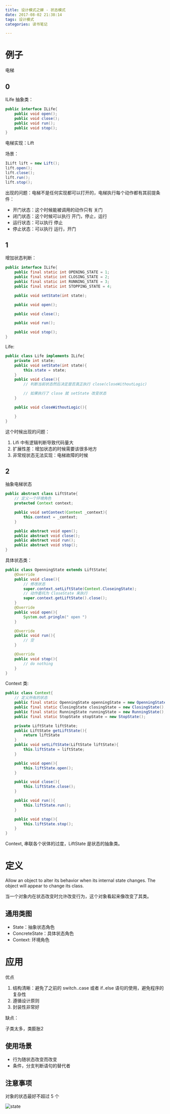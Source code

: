 ```yaml
---
title: 设计模式之蝉 - 状态模式
date: 2017-08-02 21:38:14
tags: 设计模式
categories: 读书笔记

---
```




# 例子

电梯

## 0

ILife 抽象类：

```java
public interface ILife{
    public void open();
    public void close();
    public void run();
    public void stop();
}
```

电梯实现：Lift

场景：

```java
ILift lift = new Lift();
lift.open();
lift.close();
lift.run();
lift.stop();
```

<!--more-->

出现的问题：电梯不是任何实现都可以打开的，电梯执行每个动作都有其前提条件：

- 开门状态：这个时候能被调用的动作只有 关门
- 闭门状态：这个时候可以执行 开门，停止，运行
- 运行状态：可以执行 停止
- 停止状态：可以执行 运行，开门

## 1

增加状态判断：

```java
public interface ILife{
    public final static int OPENING_STATE = 1;
    public final static int CLOSING_STATE = 2;
    public final static int RUNNING_STATE = 3;
    public final static int STOPPING_STATE = 4;

    public void setState(int state);

    public void open();

    public void close();

    public void run();

    public void stop();
}
```

Life:

```java
public class Life implements ILife{
    private int state;
    public void setState(int state){
        this.state = state;
    }
    public void close(){
        // 判断当前状态然后决定是否真正执行 close(closeWithoutLogic)

        // 如果执行了 close 就 setState 改变状态
    }

    public void closeWithoutLogic(){

    }
}
```

这个时候出现的问题：

1. Lifi 中有逻辑判断导致代码量大
2. 扩展性差：增加状态的时候需要该很多地方
3. 非常规状态无法实现：电梯故障的时候

## 2

抽象电梯状态

```java
public abstract class LiftState{
    // 定义一个环境角色
    protected Context context;

    public void setContext(Context _context){
        this.context = _context;
    }

    public abstract void open();
    public abstract void close();
    public abstract void run();
    public abstract void stop();
}
```

具体状态类：

```java
public class OpenningState extends LiftState{
    @Override
    public void close(){
        // 修改状态
        super.context.setLiftState(Context.CloseingState);
        // 动作委托为 CloseState 来执行
        super.context.getLiftState().close();
    }
    @Override 
    public void open(){
        System.out.pringln(" open ")
    }

    @Override 
    public void run(){
        // 空
    }

    @Override 
    public void stop(){
        // do nothing
    }
}
```

Context 类:

```java
public class Context{
    // 定义所有的状态
    public final static OpenningState openningState = new OpenningState();
    public final static ClosingState closingState = new ClosingState();
    public final static RunningState runningState = new RunningState();
    public final static StopState stopState = new StopState();

    private LiftState liftState;
    public LiftState getLiftState(){
        return liftState
    }
    public void setLiftState(LiftState liftState){
        this.liftState = liftState;
    }

    public void open(){
        this.liftState.open();
    }

    public void close(){
        this.liftState.close();
    }

    public void run(){
        this.liftState.run();
    }

    public void stop(){
        this.liftState.stop();
    }
}
```

Context, 串联各个状体的过度，LiftState 是状态的抽象类。

# 定义

Allow an object to alter its behavior when its internal state changes. The object will appear to change its class.

当一个对象内在状态改变时允许改变行为，这个对象看起来像改变了其类。

## 通用类图

- State：抽象状态角色
- ConcreteState：具体状态角色
- Context: 环境角色

# 应用

优点

1. 结构清晰：避免了之前的 switch..case 或者 if..else 语句的使用，避免程序的复杂性
2. 遵循设计原则
3. 封装性非常好

缺点：

子类太多，类膨胀2


## 使用场景

- 行为随状态改变而改变
- 条件，分支判断语句的替代者

## 注意事项

对象的状态最好不超过 5 个




![state](https://raw.githubusercontent.com/fangmd/markdownphoto/master/src/design-uml/design_uml_state.png)









